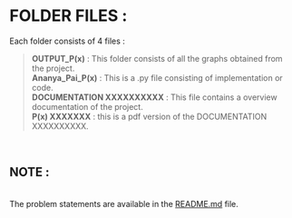 # FOLDER FILES :

Each folder consists of 4 files :<br>
> <b>OUTPUT_P(x)</b> : This folder consists of all the graphs obtained from the project.<br>
> <b>Ananya_Pai_P(x)</b> : This is a .py file consisting of implementation or code.<br>
> <b>DOCUMENTATION XXXXXXXXXX</b> : This file contains a overview documentation of the project.<br>
> <b>P(x) XXXXXXX</b> : this is a pdf version of the DOCUMENTATION XXXXXXXXXX.<br>
<br>
<h2> NOTE : </h2><br>
The problem statements are available in the <a href = " ">README.md</a> file.<br>


